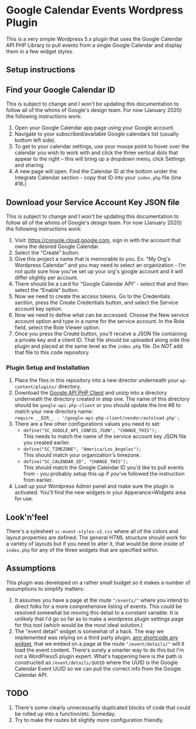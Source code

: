 # Google Calendar Events Wordpress Plugin

This is a very simple Wordpress 5.x plugin that uses the Google Calendar API PHP Library to pull events from a single Google Calendar and display them in a few widget styles.

## Setup instructions

## Find your Google Calendar ID

This is subject to change and I won't be updating this documentation to follow all of the whims of Google's design team. For now (January 2020) the following instructions work:

1. Open your Google Calendar app page using your Google account.
2. Navigate to your subscribed/available Google calendars list (usually bottom left side).
3. To get to your calendar settings, use your mouse point to hover over the calendar you wish to work with and click the three vertical dots that appear to the right – this will bring up a dropdown menu, click Settings and sharing.
4. A new page will open. Find the Calendar ID at the bottom under the Integrate Calendar section - copy that ID into your `index.php` file (line #16.)

## Download your Service Account Key JSON file

This is subject to change and I won't be updating this documentation to follow all of the whims of Google's design team. For now (January 2020) the following instructions work:

1. Visit: https://console.cloud.google.com, sign in with the account that owns the desired Google Calendar.
2. Select the "Create” button.
3. Give this project a name that is memorable to you. Ex: "My Org's Wordpress Calendar” and you may need to select an organization - I’m not *quite* sure how you’ve set up your org's google account and it will differ slightly per account.
4. There should be a card for “Google Calendar API” - select that and then select the “Enable” button.
5. Now we need to create the access tokens. Go to the Credentials section, press the Create Credentials button, and select the Service account key option.
6. Now we need to define what can be accessed. Choose the New service account option and type in a name for the service account. In the Role field, select the Role Viewer option.
7. Once you press the Create button, you'll receive a JSON file containing a private key and a client ID. That file should be uploaded along side this plugin and placed at the same level as the `index.php` file. Do *NOT* add that file to this code repository.

### Plugin Setup and Installation

1. Place the files in this repository into a new director underneath your `wp-content/plugins/` directory.
2. Download the [Google API PHP Client](https://github.com/googleapis/google-api-php-client/releases) and unzip into a directory underneath the directory created in step one. The name of this directory should be `google-api-php-client` or you should update the line #8 to match your new directory name:  
	`require __DIR__ . '/google-api-php-client/vendor/autoload.php';`
3. There are a few other configurations values you need to set:  
	* `define("SC_GOOGLE_API_CONFIG_JSON", "CHANGE_THIS");`  
	This needs to match the name of the service account key JSON file you created earlier.
	* `define("SC_TIMEZONE", "America/Los_Angeles");`  
	This should match your organization's timezone.
	* `define("SC_CALENDAR_ID", "CHANGE_THIS");`  
	This should match the Google Calendar ID you'd like to pull events from - you probably setup this up if you've followed the instruction from earlier.
4. Load up your Wordpress Admin panel and make sure the plugin is activated. You'll find the new widgets in your Apperance>Widgets area for use.

## Look'n'feel

There's a sylesheet `sc-event-styles-v2.css` where all of the colors and layout properties are defined. The general HTML structure should work for a variety of layouts but if you need to alter it, that would be done inside of `index.php` for any of the three widgets that are specified within.

## Assumptions

This plugin was developed on a rather small budget so it makes a number of assumptions to simplify matters:

1. It assumes you have a page at the route `"/events/"` where you intend to direct folks for a more comprehensive listing of events. This could be resolved somewhat be moving this detail to a constant variable. It is unlikely that I'd go so far as to make a wordpress plugin settings page for this tool (which would be the most ideal solution.)
2. The "event detail" widget is somewhat of a hack. The way we implemented was relying on  a third party plugin, [amr shortcode any widget](https://wordpress.org/plugins/amr-shortcode-any-widget/), that we embed on a page at the route `"/event/details/"` will it load the event content. There's surely a smarter way to do this but I'm not a WordPress5 plugin expert. What's happening here is the path is constructed as `/event/details/$UUID` where the UUID is the Google Calendar Event UUID so we can pull the correct info from the Google Calendar API.

## TODO

1. There's some clearly unnecessarily duplicated blocks of code that could be rolled up into a function/etc. Someday.
2. Try to make the routes bit slightly more configuration friendly.
